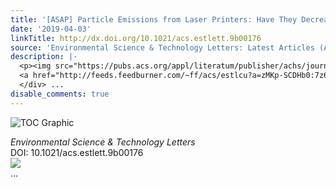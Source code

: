 ```yaml
---
title: '[ASAP] Particle Emissions from Laser Printers: Have They Decreased?'
date: '2019-04-03'
linkTitle: http://dx.doi.org/10.1021/acs.estlett.9b00176
source: 'Environmental Science & Technology Letters: Latest Articles (ACS Publications)'
description: |-
  <p><img src="https://pubs.acs.org/appl/literatum/publisher/achs/journals/content/estlcu/0/estlcu.ahead-of-print/acs.estlett.9b00176/20190403/images/medium/ez-2019-001767_0004.gif" alt="TOC Graphic"/></p><div><cite>Environmental Science & Technology Letters</cite></div><div>DOI: 10.1021/acs.estlett.9b00176</div><div class="feedflare">
  <a href="http://feeds.feedburner.com/~ff/acs/estlcu?a=zMKp-SCDHb0:7z6bcKP4ZVc:yIl2AUoC8zA"><img src="http://feeds.feedburner.com/~ff/acs/estlcu?d=yIl2AUoC8zA" border="0"></img></a>
  </div> ...
disable_comments: true
---
```

<p><img src="https://pubs.acs.org/appl/literatum/publisher/achs/journals/content/estlcu/0/estlcu.ahead-of-print/acs.estlett.9b00176/20190403/images/medium/ez-2019-001767_0004.gif" alt="TOC Graphic"/></p><div><cite>Environmental Science & Technology Letters</cite></div><div>DOI: 10.1021/acs.estlett.9b00176</div><div class="feedflare">
<a href="http://feeds.feedburner.com/~ff/acs/estlcu?a=zMKp-SCDHb0:7z6bcKP4ZVc:yIl2AUoC8zA"><img src="http://feeds.feedburner.com/~ff/acs/estlcu?d=yIl2AUoC8zA" border="0"></img></a>
</div> ...